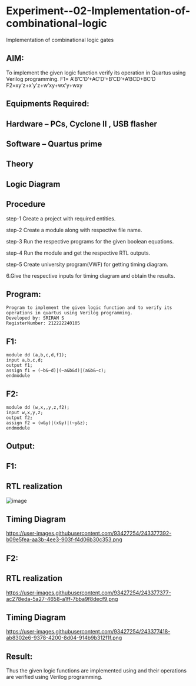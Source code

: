 # Experiment--02-Implementation-of-combinational-logic
Implementation of combinational logic gates
 
## AIM:
To implement the given logic function verify its operation in Quartus using Verilog programming.
 F1= A’B’C’D’+AC’D’+B’CD’+A’BCD+BC’D
F2=xy’z+x’y’z+w’xy+wx’y+wxy
 
 
 
## Equipments Required:
## Hardware – PCs, Cyclone II , USB flasher
## Software – Quartus prime


## Theory
 

## Logic Diagram
## Procedure
step-1
Create a project with required entities.

step-2
Create a module along with respective file name.

step-3
Run the respective programs for the given boolean equations.

step-4
Run the module and get the respective RTL outputs.

step-5
Create university program(VWF) for getting timing diagram.

6.Give the respective inputs for timing diagram and obtain the results.
## Program:
```
Program to implement the given logic function and to verify its operations in quartus using Verilog programming.
Developed by: SRIRAM S
RegisterNumber: 212222240105
```
## F1:
```
module dd (a,b,c,d,f1);
input a,b,c,d;
output f1;
assign f1 = (~b&~d)|(~a&b&d)|(a&b&~c);
endmodule 
```
## F2:
```
module dd (w,x,,y,z,f2);
input w,x,y,z;
output f2;
assign f2 = (w&y)|(x&y)|(~y&z);
endmodule
```
## Output:
## F1:
## RTL realization
![image](https://github.com/SriramS22/Experiment--02-Implementation-of-combinational-logic-/assets/119094390/467357f4-517c-4617-9dba-46c89ae11392)

## Timing Diagram
https://user-images.githubusercontent.com/93427254/243377392-b09e5fea-aa3b-4ee3-903f-f4d06b30c353.png

## F2:
## RTL realization
https://user-images.githubusercontent.com/93427254/243377377-ac278eda-5a27-4658-a1ff-7bba9f8decf9.png

## Timing Diagram
https://user-images.githubusercontent.com/93427254/243377418-ab8302e6-9378-4200-8d04-914b9b312f1f.png

## Result:
Thus the given logic functions are implemented using  and their operations are verified using Verilog programming.
